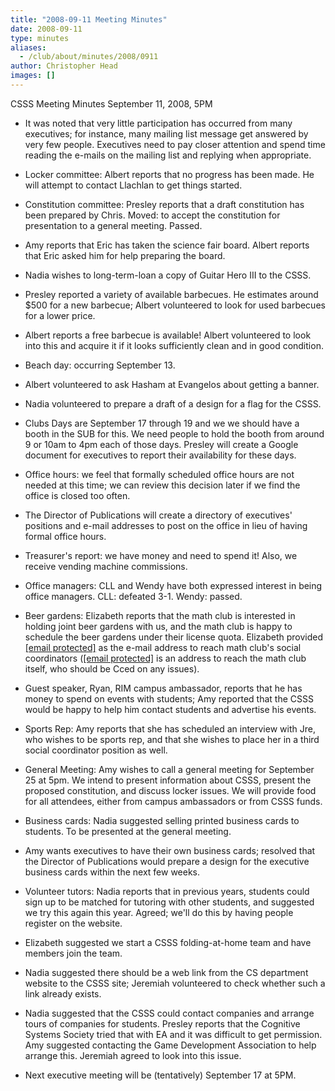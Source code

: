 ```yaml
---
title: "2008-09-11 Meeting Minutes"
date: 2008-09-11
type: minutes
aliases:
  - /club/about/minutes/2008/0911
author: Christopher Head
images: []
---
```


CSSS Meeting Minutes
September 11, 2008, 5PM

- It was noted that very little participation has occurred from many executives; for instance, many mailing list message get answered by very few people. Executives need to pay closer attention and spend time reading the e-mails on the mailing list and replying when appropriate.
- Locker committee: Albert reports that no progress has been made. He will attempt to contact Llachlan to get things started.
- Constitution committee: Presley reports that a draft constitution has been prepared by Chris. Moved: to accept the constitution for presentation to a general meeting. Passed.
- Amy reports that Eric has taken the science fair board. Albert reports that Eric asked him for help preparing the board.
- Nadia wishes to long-term-loan a copy of Guitar Hero III to the CSSS.

- Presley reported a variety of available barbecues. He estimates around $500 for a new barbecue; Albert volunteered to look for used barbecues for a lower price.
- Albert reports a free barbecue is available! Albert volunteered to look into this and acquire it if it looks sufficiently clean and in good condition.
- Beach day: occurring September 13.
- Albert volunteered to ask Hasham at Evangelos about getting a banner.
- Nadia volunteered to prepare a draft of a design for a flag for the CSSS.
- Clubs Days are September 17 through 19 and we we should have a booth in the SUB for this. We need people to hold the booth from around 9 or 10am to 4pm each of those days. Presley will create a Google document for executives to report their availability for these days.
- Office hours: we feel that formally scheduled office hours are not needed at this time; we can review this decision later if we find the office is closed too often.
- The Director of Publications will create a directory of executives' positions and e-mail addresses to post on the office in lieu of having formal office hours.
- Treasurer's report: we have money and need to spend it! Also, we receive vending machine commissions.
- Office managers: CLL and Wendy have both expressed interest in being office managers. CLL: defeated 3-1. Wendy: passed.
- Beer gardens: Elizabeth reports that the math club is interested in holding joint beer gardens with us, and the math club is happy to schedule the beer gardens under their license quota. Elizabeth provided [\[email protected\]](/cdn-cgi/l/email-protection) as the e-mail address to reach math club's social coordinators ([\[email protected\]](/cdn-cgi/l/email-protection) is an address to reach the math club itself, who should be Cced on any issues).
- Guest speaker, Ryan, RIM campus ambassador, reports that he has money to spend on events with students; Amy reported that the CSSS would be happy to help him contact students and advertise his events.
- Sports Rep: Amy reports that she has scheduled an interview with Jre, who wishes to be sports rep, and that she wishes to place her in a third social coordinator position as well.
- General Meeting: Amy wishes to call a general meeting for September 25 at 5pm. We intend to present information about CSSS, present the proposed constitution, and discuss locker issues. We will provide food for all attendees, either from campus ambassadors or from CSSS funds.
- Business cards: Nadia suggested selling printed business cards to students. To be presented at the general meeting.
- Amy wants executives to have their own business cards; resolved that the Director of Publications would prepare a design for the executive business cards within the next few weeks.
- Volunteer tutors: Nadia reports that in previous years, students could sign up to be matched for tutoring with other students, and suggested we try this again this year. Agreed; we'll do this by having people register on the website.
- Elizabeth suggested we start a CSSS folding-at-home team and have members join the team.
- Nadia suggested there should be a web link from the CS department website to the CSSS site; Jeremiah volunteered to check whether such a link already exists.
- Nadia suggested that the CSSS could contact companies and arrange tours of companies for students. Presley reports that the Cognitive Systems Society tried that with EA and it was difficult to get permission. Amy suggested contacting the Game Development Association to help arrange this. Jeremiah agreed to look into this issue.
- Next executive meeting will be (tentatively) September 17 at 5PM.
